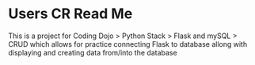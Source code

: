 # Users CR Read Me

This is a project for Coding Dojo > Python Stack > Flask and mySQL > CRUD which allows for practice connecting Flask to database
allong with displaying and creating data from/into the database